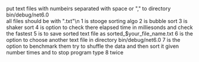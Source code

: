    put text files with numbeirs separated with space or "," to directory bin/debug/net6.0       
          all files should be with ".txt"\n
           1 is stooge sorting algo
            2 is bubble sort
              3 is shaker sort
              4 is option to check there elapsed time in milliesonds and check the fastest
             5 is to save sorted text file as sorted_$your_file_name.txt
            6 is the option to choose another text file in directory bin/debug/net6.0
           7 is the option to benchmark them try to shuffle the data and then sort it given number times
               and to stop program type 8 twice
